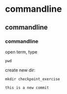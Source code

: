# commandline
## commandline
### commandline
open term, type 
```
pwd
```
create new dir:

```
mkdir checkpoint_exercise

```

```
this is a new commit
```
